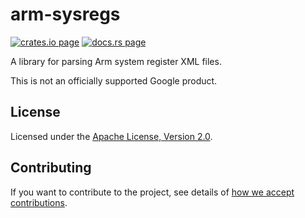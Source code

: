 # arm-sysregs

[![crates.io page](https://img.shields.io/crates/v/arm-sysregs.svg)](https://crates.io/crates/arm-sysregs)
[![docs.rs page](https://docs.rs/arm-sysregs/badge.svg)](https://docs.rs/arm-sysregs)

A library for parsing Arm system register XML files.

This is not an officially supported Google product.

## License

Licensed under the [Apache License, Version 2.0](http://www.apache.org/licenses/LICENSE-2.0).

## Contributing

If you want to contribute to the project, see details of
[how we accept contributions](CONTRIBUTING.md).
